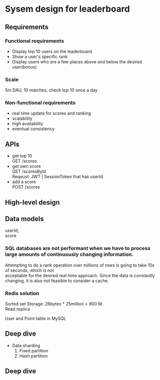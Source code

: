 # Sysem design for leaderboard
## Requirements
### Functional requirements
- Display top 10 users on the leaderboard
- Show a user's specific rank
- Display users who are a few places above and below the desired user(bonus)

### Scale
5m DAU, 10 matches, check top 10 once a day

### Non-functional requirements
- real time update for scores and ranking
- scalability
- high availability
- eventual consistency

## APIs
- get top 10    
  GET /scores  
- get own score  
  GET /scoresById  
  Reqeust: JWT | SessionToken that has userId  
- add a score  
  POST /scores
## High-level design

## Data models  
userId,  
score  

### SQL databases are not performant when we have to process large amounts of continuously changing information.   
Attempting to do a rank operation over millions of rows is going to take 10s of seconds, which is not   
acceptable for the desired real-time approach. Since the data is constantly changing, it is also not feasible to consider a cache.

### Redis solution  
Sorted set
Storage: 26bytes * 25million  = 900 M  
Read replica  

User and Point table in MySQL

## Deep dive
- Data sharding
  1. Fixed partition
  2. Hash partition
## Deep dive
